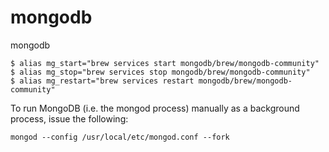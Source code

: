 # mongodb
mongodb

```
$ alias mg_start="brew services start mongodb/brew/mongodb-community"
$ alias mg_stop="brew services stop mongodb/brew/mongodb-community"
$ alias mg_restart="brew services restart mongodb/brew/mongodb-community"
```

To run MongoDB (i.e. the mongod process) manually as a background process, issue the following:
```
mongod --config /usr/local/etc/mongod.conf --fork
```
